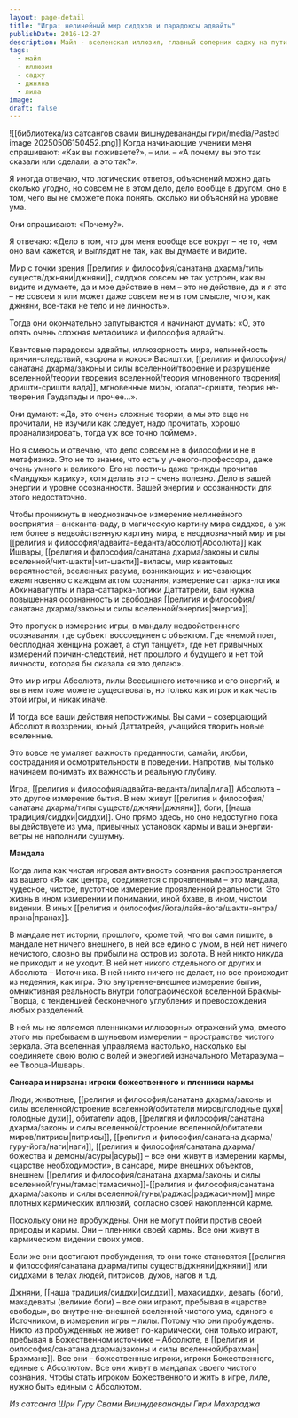 ```yaml
---
layout: page-detail
title: "Игра: нелинейный мир сиддхов и парадоксы адвайты"
publishDate: 2016-12-27
description: Майя - вселенская иллюзия, главный соперник садху на пути освобождения. Она действует через эго, ум и карму, навязывает ложные ценности, делая душу пленницей сансары. Преодолеть майю можно не борьбой, а через осознанность, мудрость и различение, когда мир воспринимается как божественная игра - лила.
tags:
  - майя
  - иллюзия
  - садху
  - джняна
  - лила
image: 
draft: false
---
```

![[библиотека/из сатсангов свами вишнудевананды гири/media/Pasted image 20250506150452.png]]
Когда начинающие ученики меня спрашивают: «Как вы поживаете?», – или. – «А почему вы это так сказали или сделали, а это так?».

Я иногда отвечаю, что логических ответов, объяснений можно дать сколько угодно, но совсем не в этом дело, дело вообще в другом, оно в том, чего вы не сможете пока понять, сколько ни объясняй на уровне ума.

Они спрашивают: «Почему?».

Я отвечаю: «Дело в том, что для меня вообще все вокруг – не то, чем оно вам кажется, и выглядит не так, как вы думаете и видите.

Мир с точки зрения [[религия и философия/санатана дхарма/типы существ/джняни|джняни]], сиддхов совсем не так устроен, как вы видите и думаете, да и мое действие в нем – это не действие, да и я это – не совсем я или может даже совсем не я в том смысле, что я, как джняни, все-таки не тело и не личность».

Тогда они окончательно запутываются и начинают думать: «О, это опять очень сложная метафизика и философия адвайты.

Квантовые парадоксы адвайты, иллюзорность мира, нелинейность причин-следствий, «ворона и кокос» Васиштхи, [[религия и философия/санатана дхарма/законы и силы вселенной/творение и разрушение вселенной/теории творения вселенной/теория мгновенного творения|дришти-сришти вада]], мгновенные миры, югапат-сришти, теория не-творения Гаудапады и прочее...».

Они думают: «Да, это очень сложные теории, а мы это еще не прочитали, не изучили как следует, надо прочитать, хорошо проанализировать, тогда уж все точно поймем».

Но я смеюсь и отвечаю, что дело совсем не в философии и не в метафизике. Это не то знание, что есть у ученого-профессора, даже очень умного и великого. Его не постичь даже трижды прочитав «Мандукья карику», хотя делать это – очень полезно. Дело в вашей энергии и уровне осознанности. Вашей энергии и осознанности для этого недостаточно.

Чтобы проникнуть в неоднозначное измерение нелинейного восприятия – анеканта-ваду, в магическую картину мира сиддхов, а уж тем более в недвойственную картину мира, в неоднозначный мир игры [[религия и философия/адвайта-веданта/абсолют|Абсолюта]] как Ишвары, [[религия и философия/санатана дхарма/законы и силы вселенной/чит-шакти|чит-шакти]]-виласы, мир квантовых вероятностей, вселенных разума, возникающих и исчезающих ежемгновенно с каждым актом сознания, измерение саттарка-логики Абхинавагупты и пара-саттарка-логики Даттатрейи, вам нужна повышенная осознанность и свободная [[религия и философия/санатана дхарма/законы и силы вселенной/энергия|энергия]].

Это пропуск в измерение игры, в мандалу недвойственного осознавания, где субъект воссоединен с объектом. Где «немой поет, бесплодная женщина рожает, а стул танцует», где нет привычных измерений причин-следствий, нет прошлого и будущего и нет той личности, которая бы сказала «я это делаю».

Это мир игры Абсолюта, лилы Всевышнего источника и его энергий, и вы в нем тоже можете существовать, но только как игрок и как часть этой игры, и никак иначе.

И тогда все ваши действия непостижимы. Вы сами – созерцающий Абсолют в воззрении, юный Даттатрейя, учащийся творить новые вселенные.

Это вовсе не умаляет важность преданности, самайи, любви, сострадания и осмотрительности в поведении. Напротив, мы только начинаем понимать их важность и реальную глубину.

Игра, [[религия и философия/адвайта-веданта/лила|лила]] Абсолюта – это другое измерение бытия. В нем живут [[религия и философия/санатана дхарма/типы существ/джняни|джняни]], боги, [[наша традиция/сиддхи|сиддхи]]. Оно прямо здесь, но оно недоступно пока вы действуете из ума, привычных установок кармы и ваши энергии-ветры не наполнили сушумну.

**Мандала**

Когда лила как чистая игровая активность сознания распространяется из вашего «Я» как центра, соединяется с проявленным – это мандала, чудесное, чистое, пустотное измерение проявленной реальности. Это жизнь в ином измерении и понимании, иной бхаве, в ином, чистом видении. В иных [[религия и философия/йога/лайя-йога/шакти-янтра/прана|пранах]]. 

В мандале нет истории, прошлого, кроме той, что вы сами пишите, в мандале нет ничего внешнего, в ней все едино с умом, в ней нет ничего нечистого, словно вы прибыли на остров из золота. В ней никто никуда не приходит и не уходит. В ней нет никого отдельного от других и Абсолюта – Источника. В ней никто ничего не делает, но все происходит из недеяния, как игра. Это внутренне-внешнее измерение бытия, омниктивная реальность внутри голографической вселенной Брахмы-Творца, с тенденцией бесконечного углубления и превосхождения любых разделений.

В ней мы не являемся пленниками иллюзорных отражений ума, вместо этого мы пребываем в шуньевом измерении – пространстве чистого зеркала. Эта вселенная управляема настолько, насколько вы соединяете свою волю с волей и энергией изначального Метаразума – ее Творца-Ишвары.

**Сансара и нирвана: игроки божественного и пленники кармы**

Люди, животные, [[религия и философия/санатана дхарма/законы и силы вселенной/строение вселенной/обитатели миров/голодные духи|голодные духи]], обитатели адов, [[религия и философия/санатана дхарма/законы и силы вселенной/строение вселенной/обитатели миров/питрисы|питрисы]], [[религия и философия/санатана дхарма/гуру-йога/наги|наги]], [[религия и философия/санатана дхарма/божества и демоны/асуры|асуры]] – все они живут в измерении кармы, «царстве необходимости», в сансаре, мире внешних объектов, внешнем [[религия и философия/санатана дхарма/законы и силы вселенной/гуны/тамас|тамасично]]-[[религия и философия/санатана дхарма/законы и силы вселенной/гуны/раджас|раджасичном]] мире плотных кармических иллюзий, согласно своей накопленной карме.

Поскольку они не пробуждены. Они не могут пойти против своей природы и кармы. Они – пленники своей кармы. Все они живут в кармическом видении своих умов.

Если же они достигают пробуждения, то они тоже становятся [[религия и философия/санатана дхарма/типы существ/джняни|джняни]] или сиддхами в телах людей, питрисов, духов, нагов и т.д.

Джняни, [[наша традиция/сиддхи|сиддхи]], махасиддхи, деваты (боги), махадеваты (великие боги) – все они играют, пребывая в «царстве свободы», во внутренне-внешней вселенной чистого ума, единого с Источником, в измерении игры – лилы. Потому что они пробуждены. Никто из пробужденных не живет по-кармически, они только играют, пребывая в Божественном источнике – Абсолюте, в [[религия и философия/санатана дхарма/законы и силы вселенной/брахман|Брахмане]]. Все они – божественные игроки, игроки Божественного, единые с Абсолютом. Все они живут в мандалах своего чистого сознания. Чтобы стать игроком Божественного и жить в игре, лиле, нужно быть единым с Абсолютом. 

*Из сатсанга Шри Гуру Свами Вишнудевананды Гири Махараджа*

